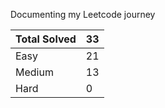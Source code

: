 Documenting my Leetcode journey


Total Solved  | 33
------------- | ------------
Easy  | 21
Medium  | 13
Hard  | 0
